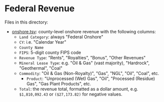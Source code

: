 # Federal Revenue
Files in this directory:

* [onshore.tsv](onshore.tsv): county-level onshore revenue with the following
  columns:
  * `Land Category`: always "Federal Onshore"
  * `CY`: i.e. "Calendar Year"
  * `County Name`
  * `FIPS`: 5-digit county FIPS code
  * `Revenue Type`: "Rents", "Royalties", "Bonus", "Other Revenues"
  * `Mineral Lease Type`: e.g. "Oil & Gas" (vast majority), "Hardrock",
    "Geothermal", "Coal"
  * `Commodity`: "Oil & Gas (Non-Royalty)", "Gas", "NGL", "Oil", "Coal", etc.
      * `Product`: "Unprocessed (Wet) Gas", "Oil", "Processed (Residue) Gas", "Gas
    Plant Products", etc.
  * `Total`: the revenue total, formatted as a dollar amount, e.g.
    `$1,810,092.43` or `($27,173.82)` for negative values.
